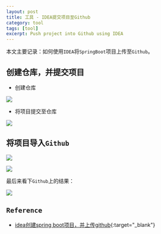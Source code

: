 ```yaml
---
layout: post
title: 工具 - IDEA提交项目至Github
category: tool
tags: [tool]
excerpt: Push project into Github using IDEA
---
```


本文主要记录：如何使用`IDEA`将`SpringBoot`项目上传至`Github`。  


## 创建仓库，并提交项目  

- 创建仓库  

![](https://yyc-images.oss-cn-beijing.aliyuncs.com/1_idea_create_git_repository.png)  

- 将项目提交至仓库  

![](https://yyc-images.oss-cn-beijing.aliyuncs.com/2_idea_commit_project.png)  




## 将项目导入`Github`  

![](https://yyc-images.oss-cn-beijing.aliyuncs.com/3_idea_share_project_on_Github.png)  


![](https://yyc-images.oss-cn-beijing.aliyuncs.com/4_idea_do_share_project_on_Github.png)  

最后来看下`Github`上的结果：  

![](https://yyc-images.oss-cn-beijing.aliyuncs.com/5_Github_result.png)  

## `Reference`  
- [idea创建spring boot项目，并上传github](https://blog.csdn.net/JingLisen/article/details/100608991){:target="_blank"}